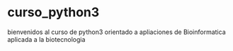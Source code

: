 # curso_python3

bienvenidos al curso de python3 orientado a apliaciones de Bioinformatica aplicada a la biotecnologia
